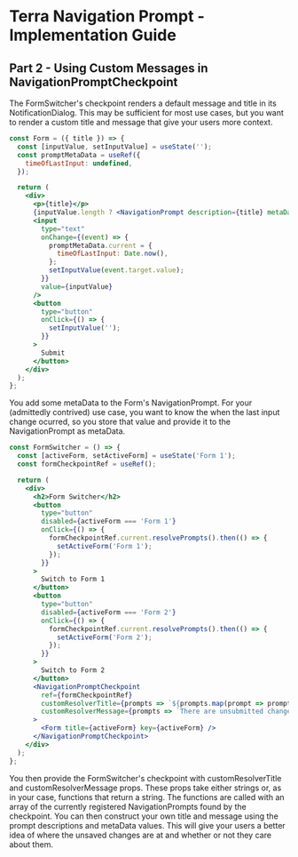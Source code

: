 # Terra Navigation Prompt - Implementation Guide

## Part 2 - Using Custom Messages in NavigationPromptCheckpoint

The FormSwitcher's checkpoint renders a default message and title in its NotificationDialog. This may be sufficient for most use cases, but you want to render a custom title and message that give your users more context.

```jsx
const Form = ({ title }) => {
  const [inputValue, setInputValue] = useState('');
  const promptMetaData = useRef({
    timeOfLastInput: undefined,
  });

  return (
    <div>
      <p>{title}</p>
      {inputValue.length ? <NavigationPrompt description={title} metaData={promptMetaData.current} /> : undefined}
      <input
        type="text"
        onChange={(event) => {
          promptMetaData.current = {
            timeOfLastInput: Date.now(),
          };
          setInputValue(event.target.value);
        }}
        value={inputValue}
      />
      <button
        type="button"
        onClick={() => {
          setInputValue('');
        }}
      >
        Submit
      </button>
    </div>
  );
};
```

You add some metaData to the Form's NavigationPrompt. For your (admittedly contrived) use case, you want to know the when the last input change ocurred, so you store that value and provide it to the NavigationPrompt as metaData.

```jsx
const FormSwitcher = () => {
  const [activeForm, setActiveForm] = useState('Form 1');
  const formCheckpointRef = useRef();

  return (
    <div>
      <h2>Form Switcher</h2>
      <button
        type="button"
        disabled={activeForm === 'Form 1'}
        onClick={() => {
          formCheckpointRef.current.resolvePrompts().then(() => {
            setActiveForm('Form 1');
          });
        }}
      >
        Switch to Form 1
      </button>
      <button
        type="button"
        disabled={activeForm === 'Form 2'}
        onClick={() => {
          formCheckpointRef.current.resolvePrompts().then(() => {
            setActiveForm('Form 2');
          });
        }}
      >
        Switch to Form 2
      </button>
      <NavigationPromptCheckpoint
        ref={formCheckpointRef}
        customResolverTitle={prompts => `${prompts.map(prompt => prompt.description).join(', ')}`}
        customResolverMessage={prompts => `There are unsubmitted changes in ${prompts.map(prompt => `${prompt.description} (${prompt.metaData.timeOfLastInput})`).join(', ')}. Continue with Form switch?`}
      >
        <Form title={activeForm} key={activeForm} />
      </NavigationPromptCheckpoint>
    </div>
  );
};
```

You then provide the FormSwitcher's checkpoint with customResolverTitle and customResolverMessage props. These props take either strings or, as in your case, functions that return a string. The functions are called with an array of the currently registered NavigationPrompts found by the checkpoint. You can then construct your own title and message using the prompt descriptions and metaData values. This will give your users a better idea of where the unsaved changes are at and whether or not they care about them.
